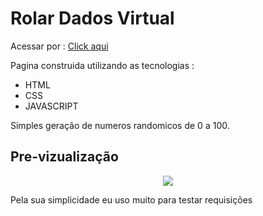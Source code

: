 # Rolar Dados Virtual 

Acessar por : <a href = "https://FaSn0w.github.io/rolarDados">Click aqui</a>

Pagina construida utilizando as tecnologias :

 - HTML 
 - CSS
 - JAVASCRIPT

Simples geração de numeros randomicos de 0 a 100.

## Pre-vizualização

<center> 
<img src="./img/layoutDaPagina.png"> 
</center>


<span> Pela sua simplicidade eu uso muito para testar requisições </span>
